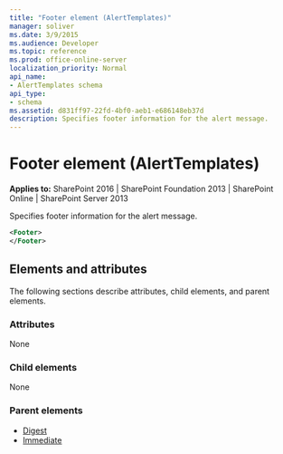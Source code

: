 ```yaml
---
title: "Footer element (AlertTemplates)"
manager: soliver
ms.date: 3/9/2015
ms.audience: Developer
ms.topic: reference
ms.prod: office-online-server
localization_priority: Normal
api_name:
- AlertTemplates schema
api_type:
- schema
ms.assetid: d831ff97-22fd-4bf0-aeb1-e686148eb37d
description: Specifies footer information for the alert message.
---
```


# Footer element (AlertTemplates)

**Applies to:** SharePoint 2016 | SharePoint Foundation 2013 | SharePoint Online | SharePoint Server 2013
  
Specifies footer information for the alert message.
  
```XML
<Footer>
</Footer>
```

## Elements and attributes

The following sections describe attributes, child elements, and parent elements.

### Attributes

None
  
### Child elements

None
  
### Parent elements

- [Digest](digest-element-alerttemplates.md)
- [Immediate](immediate-element-alerttemplates.md)
   

